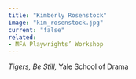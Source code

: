 ```yaml
---
title: "Kimberly Rosenstock"
image: "kim_rosenstock.jpg"
current: "false"
related:
- MFA Playwrights’ Workshop
---
```


*Tigers, Be Still,* Yale School of Drama

